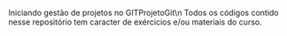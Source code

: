 Iniciando gestão de projetos no GITProjetoGit\n
Todos os códigos contido nesse repositório tem caracter de exércicios e/ou materiais do curso.
